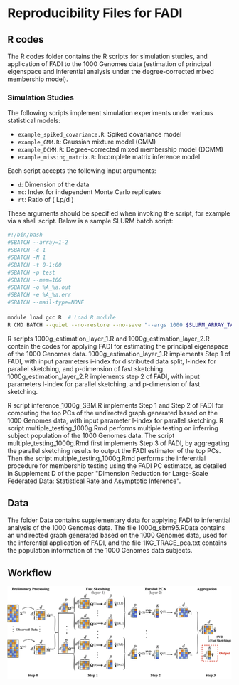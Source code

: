 # Reproducibility Files for FADI 

## R codes
The R codes folder contains the R scripts for simulation studies, and application of FADI to the 1000 Genomes data (estimation of principal eigenspace and inferential analysis under the degree-corrected mixed membership model). 

### Simulation Studies

The following scripts implement simulation experiments under various statistical models:
- `example_spiked_covariance.R`: Spiked covariance model  
- `example_GMM.R`: Gaussian mixture model (GMM)  
- `example_DCMM.R`: Degree-corrected mixed membership model (DCMM)  
- `example_missing_matrix.R`: Incomplete matrix inference model  

Each script accepts the following input arguments:
- `d`: Dimension of the data  
- `mc`: Index for independent Monte Carlo replicates  
- `rt`: Ratio of \( Lp/d \)

These arguments should be specified when invoking the script, for example via a shell script. Below is a sample SLURM batch script:

```bash
#!/bin/bash
#SBATCH --array=1-2
#SBATCH -c 1
#SBATCH -N 1
#SBATCH -t 0-1:00
#SBATCH -p test
#SBATCH --mem=10G
#SBATCH -o %A_%a.out
#SBATCH -e %A_%a.err
#SBATCH --mail-type=NONE

module load gcc R  # Load R module
R CMD BATCH --quiet --no-restore --no-save "--args 1000 $SLURM_ARRAY_TASK_ID 1" example_GMM.R example_GMM_${SLURM_ARRAY_TASK_ID}.out
```
R scripts 1000g_estimation_layer_1.R and 1000g_estimation_layer_2.R contain the codes for applying FADI for estimating the principal eigenspace of the 1000 Genomes data. 1000g_estimation_layer_1.R implements Step 1 of FADI, with input parameters i-index for distributed data split, l-index for parallel sketching, and p-dimension of fast sketching. 1000g_estimation_layer_2.R implements step 2 of FADI, with input parameters l-index for parallel sketching, and p-dimension of fast sketching.

R script inference_1000g_SBM.R implements Step 1 and Step 2 of FADI for computing the top PCs of the undirected graph generated based on the 1000 Genomes data, with input parameter  l-index for parallel sketching. R script multiple_testing_1000g.Rmd performs multiple testing on inferring subject population of the 1000 Genomes data. The script multiple_testing_1000g.Rmd first implements Step 3 of FADI, by aggregating the parallel sketching results to output the FADI estimator of the top PCs. Then the script multiple_testing_1000g.Rmd performs the inferential procedure for membership testing using the FADI PC estimator, as detailed in Supplement D of the paper "Dimension Reduction for Large-Scale Federated Data: Statistical Rate and Asymptotic Inference".

## Data
The folder Data contains supplementary data for applying FADI to inferential analysis of the 1000 Genomes data. The file 1000g_sbm95.RData contains an undirected graph generated based on the 1000 Genomes data, used for the inferential application of FADI, and the file 1KG_TRACE_pca.txt contains the population information of the 1000 Genomes data subjects.

## Workflow
![FADI_workflow](FADI_workflow.png)
